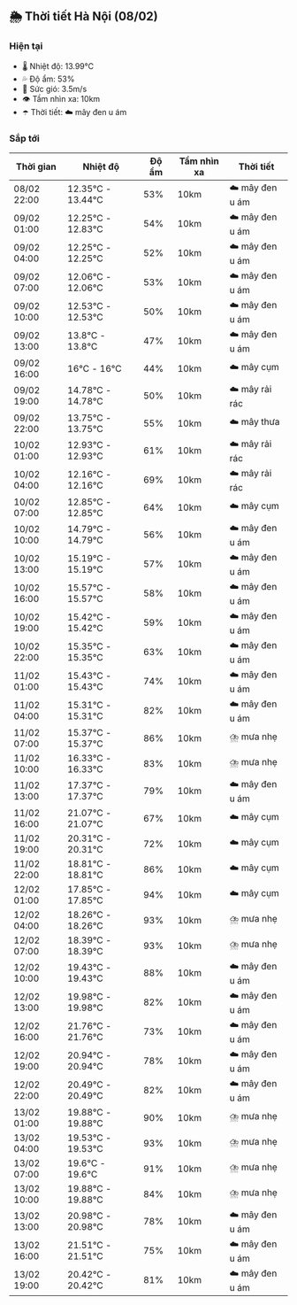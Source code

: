 ## 🌦️ Thời tiết Hà Nội (08/02)

### Hiện tại

- 🌡️ Nhiệt độ: 13.99℃
- 💦 Độ ẩm: 53%
- 💨 Sức gió: 3.5m/s
- 👁️ Tầm nhìn xa: 10km
- ☂️ Thời tiết: ☁️ mây đen u ám

### Sắp tới

| Thời gian | Nhiệt độ | Độ ẩm | Tầm nhìn xa | Thời tiết |
| --- | --- | --- | --- | --- |
| 08/02 22:00 | 12.35℃ - 13.44℃ | 53% | 10km | ☁️ mây đen u ám |
| 09/02 01:00 | 12.25℃ - 12.83℃ | 54% | 10km | ☁️ mây đen u ám |
| 09/02 04:00 | 12.25℃ - 12.25℃ | 52% | 10km | ☁️ mây đen u ám |
| 09/02 07:00 | 12.06℃ - 12.06℃ | 53% | 10km | ☁️ mây đen u ám |
| 09/02 10:00 | 12.53℃ - 12.53℃ | 50% | 10km | ☁️ mây đen u ám |
| 09/02 13:00 | 13.8℃ - 13.8℃ | 47% | 10km | ☁️ mây đen u ám |
| 09/02 16:00 | 16℃ - 16℃ | 44% | 10km | ☁️ mây cụm |
| 09/02 19:00 | 14.78℃ - 14.78℃ | 50% | 10km | ☁️ mây rải rác |
| 09/02 22:00 | 13.75℃ - 13.75℃ | 55% | 10km | ☁️ mây thưa |
| 10/02 01:00 | 12.93℃ - 12.93℃ | 61% | 10km | ☁️ mây rải rác |
| 10/02 04:00 | 12.16℃ - 12.16℃ | 69% | 10km | ☁️ mây rải rác |
| 10/02 07:00 | 12.85℃ - 12.85℃ | 64% | 10km | ☁️ mây cụm |
| 10/02 10:00 | 14.79℃ - 14.79℃ | 56% | 10km | ☁️ mây đen u ám |
| 10/02 13:00 | 15.19℃ - 15.19℃ | 57% | 10km | ☁️ mây đen u ám |
| 10/02 16:00 | 15.57℃ - 15.57℃ | 58% | 10km | ☁️ mây đen u ám |
| 10/02 19:00 | 15.42℃ - 15.42℃ | 59% | 10km | ☁️ mây đen u ám |
| 10/02 22:00 | 15.35℃ - 15.35℃ | 63% | 10km | ☁️ mây đen u ám |
| 11/02 01:00 | 15.43℃ - 15.43℃ | 74% | 10km | ☁️ mây đen u ám |
| 11/02 04:00 | 15.31℃ - 15.31℃ | 82% | 10km | ☁️ mây đen u ám |
| 11/02 07:00 | 15.37℃ - 15.37℃ | 86% | 10km | ⛈️ mưa nhẹ |
| 11/02 10:00 | 16.33℃ - 16.33℃ | 83% | 10km | ⛈️ mưa nhẹ |
| 11/02 13:00 | 17.37℃ - 17.37℃ | 79% | 10km | ☁️ mây đen u ám |
| 11/02 16:00 | 21.07℃ - 21.07℃ | 67% | 10km | ☁️ mây cụm |
| 11/02 19:00 | 20.31℃ - 20.31℃ | 72% | 10km | ☁️ mây cụm |
| 11/02 22:00 | 18.81℃ - 18.81℃ | 86% | 10km | ☁️ mây cụm |
| 12/02 01:00 | 17.85℃ - 17.85℃ | 94% | 10km | ☁️ mây cụm |
| 12/02 04:00 | 18.26℃ - 18.26℃ | 93% | 10km | ⛈️ mưa nhẹ |
| 12/02 07:00 | 18.39℃ - 18.39℃ | 93% | 10km | ⛈️ mưa nhẹ |
| 12/02 10:00 | 19.43℃ - 19.43℃ | 88% | 10km | ☁️ mây đen u ám |
| 12/02 13:00 | 19.98℃ - 19.98℃ | 82% | 10km | ☁️ mây đen u ám |
| 12/02 16:00 | 21.76℃ - 21.76℃ | 73% | 10km | ☁️ mây đen u ám |
| 12/02 19:00 | 20.94℃ - 20.94℃ | 78% | 10km | ☁️ mây đen u ám |
| 12/02 22:00 | 20.49℃ - 20.49℃ | 82% | 10km | ☁️ mây đen u ám |
| 13/02 01:00 | 19.88℃ - 19.88℃ | 90% | 10km | ⛈️ mưa nhẹ |
| 13/02 04:00 | 19.53℃ - 19.53℃ | 93% | 10km | ⛈️ mưa nhẹ |
| 13/02 07:00 | 19.6℃ - 19.6℃ | 91% | 10km | ⛈️ mưa nhẹ |
| 13/02 10:00 | 19.88℃ - 19.88℃ | 84% | 10km | ⛈️ mưa nhẹ |
| 13/02 13:00 | 20.98℃ - 20.98℃ | 78% | 10km | ☁️ mây đen u ám |
| 13/02 16:00 | 21.51℃ - 21.51℃ | 75% | 10km | ☁️ mây đen u ám |
| 13/02 19:00 | 20.42℃ - 20.42℃ | 81% | 10km | ☁️ mây đen u ám |
